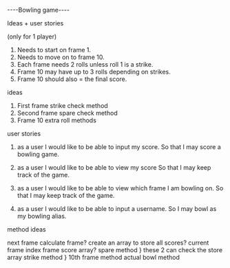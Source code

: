----Bowling game----

Ideas + user stories

(only for 1 player)

1. Needs to start on frame 1.
2. Needs to move on to frame 10.
3. Each frame needs 2 rolls unless roll 1 is a strike.
4. Frame 10 may have up to 3 rolls depending on strikes.
5. Frame 10 should also = the final score.

ideas

1. First frame strike check method
2. Second frame spare check method
3. Frame 10 extra roll methods

user stories

1. as a user
	 I would like to be able to input my score.
	 So that I may score a bowling game.

2. as a user
	 I would like to be able to view my score
	 So that I may keep track of the game.

3. as a user
	 I would like to be able to view which frame I am bowling on.
	 So that I may keep track of the game.

4. as a user
	 I would like to be able to input a username.
	 So I may bowl as my bowling alias.

method ideas

next frame
calculate frame?
create an array to store all scores?
current frame index
frame score array?
spare method }  these 2 can check the store array
strike method }
10th frame method
actual bowl method
